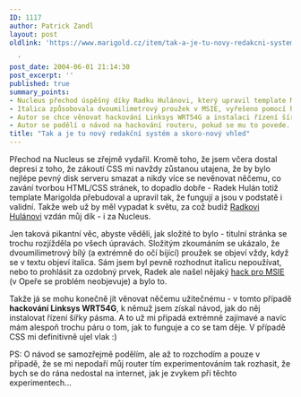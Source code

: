 ```yaml
---
ID: 1117
author: Patrick Zandl
layout: post
oldlink: 'https://www.marigold.cz/item/tak-a-je-tu-novy-redakcni-system-a-skoro-novy-vhled

  '
post_date: 2004-06-01 21:14:30
post_excerpt: ''
published: true
summary_points:
- Nucleus přechod úspěšný díky Radku Hulánovi, který upravil template Marigold.
- Italica způsobovala dvoumilimetrový proužek v MSIE, vyřešeno pomocí hacku.
- Autor se chce věnovat hackování Linksys WRT54G a instalaci řízení šířky pásma.
- Autor se podělí o návod na hackování routeru, pokud se mu to povede.
title: "Tak a je tu nový redakční systém a skoro-nový vhled"
---
```


<p>
Přechod na Nucleus se zřejmě vydařil. Kromě toho, že jsem včera dostal depresi z toho, že zákoutí CSS mi navždy zůstanou utajena, že by bylo nejlépe pevný disk serveru smazat a nikdy více se nevěnovat něčemu, co zavání tvorbou HTML/CSS stránek, to dopadlo dobře - Radek Hulán totiž template Marigolda přebudoval a upravil tak, že fungují a jsou v podstatě i validní. Takže web už by měl vypadat k světu, za což budiž <a href="http://hulan.info/blog">Radkovi Hulánovi</a> vzdán můj dík - i za Nucleus. </p>

<p>
Jen taková pikantní věc, abyste věděli, jak složité to bylo - titulní stránka se trochu rozjížděla po všech úpravách. Složitým zkoumáním se ukázalo, že dvoumilimetrový bílý (a extrémně do očí bijící) proužek se objeví vždy, když se v textu objeví italica. Sám jsem byl pevně rozhodnut italicu nepoužívat, nebo to prohlásit za ozdobný prvek, Radek ale našel nějaký <a href="http://www.positioniseverything.net/guests/italicbug-ie.html">hack pro MSIE</a> (v Opeře se problém neobjevuje) a bylo to. </p>

<p>
Takže já se mohu konečně jít věnovat něčemu užitečnému - v tomto případě <b>hackování Linksys WRT54G</b>, k němuž jsem získal návod, jak do něj instalovat řízení šířky pásma. A to už mi připadá extrémně zajímavé a navíc mám alespoň trochu páru o tom, jak to funguje a co se tam děje. V případě CSS mi definitivně ujel vlak :)</p>

<p>
PS: O návod se samozřejmě podělím, ale až to rozchodím a pouze v případě, že se mi nepodaří můj router tím experimentováním tak rozhasit, že bych se do rána nedostal na internet, jak je zvykem při těchto experimentech...
</p>